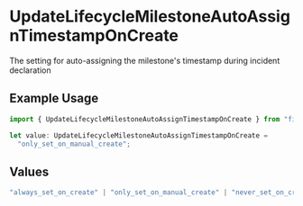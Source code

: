 # UpdateLifecycleMilestoneAutoAssignTimestampOnCreate

The setting for auto-assigning the milestone's timestamp during incident declaration

## Example Usage

```typescript
import { UpdateLifecycleMilestoneAutoAssignTimestampOnCreate } from "firehydrant-typescript-sdk/models/operations";

let value: UpdateLifecycleMilestoneAutoAssignTimestampOnCreate =
  "only_set_on_manual_create";
```

## Values

```typescript
"always_set_on_create" | "only_set_on_manual_create" | "never_set_on_create"
```